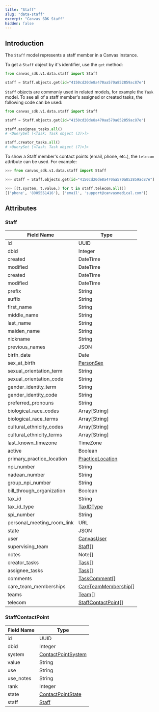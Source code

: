 ```yaml
---
title: "Staff"
slug: "data-staff"
excerpt: "Canvas SDK Staff"
hidden: false
---
```


## Introduction

The `Staff` model represents a staff member in a Canvas instance.

To get a `Staff` object by it's identifier, use the `get` method:

```python
from canvas_sdk.v1.data.staff import Staff

staff = Staff.objects.get(id="4150cd20de8a470aa570a852859ac87e")
```

`Staff` objects are commonly used in related models, for example the `Task` model.
To see all of a staff member's assigned or created tasks, the following code can be used:

```python
from canvas_sdk.v1.data.staff import Staff

staff = Staff.objects.get(id="4150cd20de8a470aa570a852859ac87e")

staff.assignee_tasks.all()
# <QuerySet [<Task: Task object (3)>]>

staff.creator_tasks.all()
# <QuerySet [<Task: Task object (7)>]>
```

To show a Staff member's contact points (email, phone, etc.), the `telecom` attribute can be used. For example:

```python
>>> from canvas_sdk.v1.data.staff import Staff

>>> staff = Staff.objects.get(id="4150cd20de8a470aa570a852859ac87e")

>>> [(t.system, t.value,) for t in staff.telecom.all()]
[('phone', '8005551416'), ('email', 'support@canvasmedical.com')]
```

## Attributes

### Staff

| Field Name                 | Type                                                            |
|----------------------------|-----------------------------------------------------------------|
| id                         | UUID                                                            |
| dbid                       | Integer                                                         |
| created                    | DateTime                                                        |
| modified                   | DateTime                                                        |
| created                    | DateTime                                                        |
| modified                   | DateTime                                                        |
| prefix                     | String                                                          |
| suffix                     | String                                                          |
| first_name                 | String                                                          |
| middle_name                | String                                                          |
| last_name                  | String                                                          |
| maiden_name                | String                                                          |
| nickname                   | String                                                          |
| previous_names             | JSON                                                            |
| birth_date                 | Date                                                            |
| sex_at_birth               | [PersonSex](/sdk/data-enumeration-types/#personsex)             |
| sexual_orientation_term    | String                                                          |
| sexual_orientation_code    | String                                                          |
| gender_identity_term       | String                                                          |
| gender_identity_code       | String                                                          |
| preferred_pronouns         | String                                                          |
| biological_race_codes      | Array[String]                                                   |
| biological_race_terms      | Array[String]                                                   |
| cultural_ethnicity_codes   | Array[String]                                                   |
| cultural_ethnicity_terms   | Array[String]                                                   |
| last_known_timezone        | TimeZone                                                        |
| active                     | Boolean                                                         |
| primary_practice_location  | [PracticeLocation](/sdk/data-practicelocation/)                 |
| npi_number                 | String                                                          |
| nadean_number              | String                                                          |
| group_npi_number           | String                                                          |
| bill_through_organization  | Boolean                                                         |
| tax_id                     | String                                                          |
| tax_id_type                | [TaxIDType](/sdk/data-enumeration-types/#taxidtype)             |
| spi_number                 | String                                                          |
| personal_meeting_room_link | URL                                                             |
| state                      | JSON                                                            |
| user                       | [CanvasUser](/sdk/data-canvasuser)                              |
| supervising_team           | [Staff](#staff)[]                                               |
| notes                      | Note[]                                                          |
| creator_tasks              | [Task](/sdk/data-task/#task)[]                                  |
| assignee_tasks             | [Task](/sdk/data-task/#task)[]                                  |
| comments                   | [TaskComment](/sdk/data-task/#taskcomment)[]                    |
| care_team_memberships      | [CareTeamMembership](/sdk/data-care-team/#careteammembership)[] |
| teams                      | [Team](/sdk/data-team/#team)[]                                  |
| telecom                    | [StaffContactPoint](#staffcontactpoint)[]                       |

### StaffContactPoint

| Field Name         | Type                                                                  |
|--------------------|-----------------------------------------------------------------------|
| id                 | UUID                                                                  |
| dbid               | Integer                                                               |
| system             | [ContactPointSystem](/sdk/data-enumeration-types/#contactpointsystem) |
| value              | String                                                                |
| use                | String                                                                |
| use_notes          | String                                                                |
| rank               | Integer                                                               |
| state              | [ContactPointState](/sdk/data-enumeration-types/#contactpointstate)   |
| staff              | [Staff](#staff)                                                       |

<br/>
<br/>
<br/>
